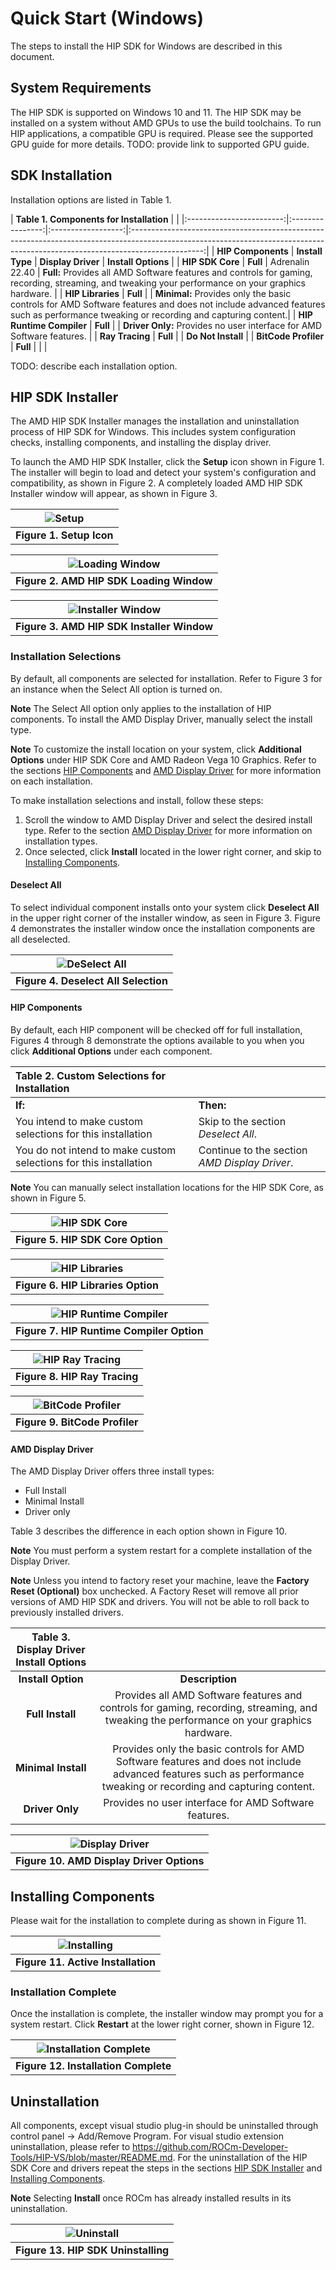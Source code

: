 # Quick Start (Windows)

The steps to install the HIP SDK for Windows are described in this document.

## System Requirements

The HIP SDK is supported on Windows 10 and 11. The HIP SDK may be installed on a
system without AMD GPUs to use the build toolchains. To run HIP applications, a
compatible GPU is required. Please see the supported GPU guide for more details.
TODO: provide link to supported GPU guide.

## SDK Installation

Installation options are listed in Table 1.

| **Table 1. Components for Installation** |                                                                                                                                                                                                        |
|:------------------------:|:----------------:|:------------------:|:------------------------------------------------------------------------------------------------------------------------------------------------------------------------------:|
| **HIP Components**       | **Install Type** | **Display Driver** | **Install Options**                                                                                                                                                            |
| **HIP SDK Core**         | **Full**         | Adrenalin 22.40    | **Full:** Provides all AMD Software features and controls for gaming, recording, streaming, and tweaking your performance on your graphics hardware.                           |
| **HIP Libraries**        | **Full**         |                    | **Minimal:** Provides only the basic controls for AMD Software features and does not include advanced features such as performance tweaking or recording and capturing content.|
| **HIP Runtime Compiler** | **Full**         |                    | **Driver Only:** Provides no user interface for AMD Software features.                                                                                                         |
| **Ray Tracing**          | **Full**         |                    | **Do Not Install**                                                                                                                                                             |
| **BitCode Profiler**     | **Full**         |                    |                                                                                                                                                                                |

TODO: describe each installation option.

## HIP SDK Installer

The AMD HIP SDK Installer manages the installation and uninstallation process of
HIP SDK for Windows. This includes system configuration checks, installing
components, and installing the display driver.

To launch the AMD HIP SDK Installer, click the **Setup** icon shown in Figure 1.
The installer will begin to load and detect your system's configuration and
compatibility, as shown in Figure 2. A completely loaded AMD HIP SDK Installer
window will appear, as shown in Figure 3.

| ![Setup](image/Setup-Icon.png) |
|:------------------------------:|
| **Figure 1. Setup Icon**       |

| ![Loading Window](image/Loading-Window.png) |
|:-------------------------------------------:|
| **Figure 2. AMD HIP SDK Loading Window**    |

| ![Installer Window](image/Installer-Window.png) |
|:-----------------------------------------------:|
| **Figure 3. AMD HIP SDK Installer Window**      |

### Installation Selections

By default, all components are selected for installation. Refer to Figure 3 for
an instance when the Select All option is turned on.

**Note** The Select All option only applies to the installation of HIP
components. To install the AMD Display Driver, manually select the install type.

**Note** To customize the install location on your system, click
**Additional Options** under HIP SDK Core and AMD Radeon Vega 10 Graphics. Refer
to the sections [HIP Components](#hip-components) and
[AMD Display Driver](#amd-display-driver) for more information on each
installation.

To make installation selections and install, follow these steps:

1. Scroll the window to AMD Display Driver and select the desired install type.
Refer to the section [AMD Display Driver](#amd-display-driver) for more
information on installation types.
2. Once selected, click **Install** located in the lower right corner, and skip
to [Installing Components](#installing-components).

#### Deselect All

To select individual component installs onto your system click **Deselect All**
in the upper right corner of the installer window, as seen in Figure 3. Figure 4
demonstrates the installer window once the installation components are all
deselected.

| ![DeSelect All](image/DeSelectAll.png) |
|:--------------------------------------:|
| **Figure 4. Deselect All Selection**   |

#### HIP Components

By default, each HIP component will be checked off for full installation,
Figures 4 through 8 demonstrate the options available to you when you click
**Additional Options** under each component.

| **Table 2. Custom Selections for Installation**                   |                                                      |
|:------------------------------------------------------------------|:---------------------------------------------------- |
| **If:**                                                           | **Then:**                                            |
| You intend to make custom selections for this installation        | Skip to the section _Deselect All_.                  |
| You do not intend to make custom selections for this installation | Continue to the section _AMD Display Driver_.        |

**Note** You can manually select installation locations for the HIP SDK Core, as
shown in Figure 5.

| ![HIP SDK Core](image/HIP-SDK-Core.png) |
|:---------------------------------------:|
| **Figure 5. HIP SDK Core Option**       |

| ![HIP Libraries](image/HIP-Libraries.png) |
|:-----------------------------------------:|
| **Figure 6. HIP Libraries Option**        |

| ![HIP Runtime Compiler](image/HIP-Runtime-Compiler.png) |
|:-------------------------------------------------------:|
| **Figure 7. HIP Runtime Compiler Option**               |

| ![HIP Ray Tracing](image/HIP-Ray-Tracing.png) |
|:---------------------------------------------:|
| **Figure 8. HIP Ray Tracing**                 |

| ![BitCode Profiler](image/BitCode-Profiler.png) |
|:-----------------------------------------------:|
| **Figure 9. BitCode Profiler**                  |

#### AMD Display Driver

The AMD Display Driver offers three install types:

- Full Install
- Minimal Install
- Driver only

Table 3 describes the difference in each option shown in Figure 10.

**Note** You must perform a system restart for a complete installation of the
Display Driver.

**Note** Unless you intend to factory reset your machine, leave the
**Factory Reset (Optional)** box unchecked. A Factory Reset will remove all
prior versions of AMD HIP SDK and drivers. You will not be able to roll back to
previously installed drivers.

| **Table 3. Display Driver Install Options** |                                                                                                                                            |
|:-------------------:|:------------------------------------------------------------------------------------------------------------------------------------------------------------------:|
| **Install Option**  | **Description**                                                                                                                                                    |
| **Full Install**    | Provides all AMD Software features and controls for gaming, recording, streaming, and tweaking the performance on your graphics hardware.                          |
| **Minimal Install** | Provides only the basic controls for AMD Software features and does not include advanced features such as performance tweaking or recording and capturing content. |
| **Driver Only**     | Provides no user interface for AMD Software features.                                                                                                              |

| ![Display Driver](image/AMD-Display-Driver.png) |
|:-----------------------------------------------:|
| **Figure 10. AMD Display Driver Options**       |

## Installing Components

Please wait for the installation to complete during as shown in Figure 11.

| ![Installing](image/Installation.png) |
|:-------------------------------------:|
| **Figure 11. Active Installation**    |

### Installation Complete

Once the installation is complete, the installer window may prompt you for a
system restart. Click **Restart** at the lower right corner, shown in Figure 12.

| ![Installation Complete](image/Installation-Complete.png) |
|:---------------------------------------------------------:|
| **Figure 12. Installation Complete**                      |

## Uninstallation

All components, except visual studio plug-in should be uninstalled through
control panel -> Add/Remove Program. For visual studio extension uninstallation,
please refer to
<https://github.com/ROCm-Developer-Tools/HIP-VS/blob/master/README.md>. For the
uninstallation of the HIP SDK Core and drivers repeat the steps in the sections
[HIP SDK Installer](#hip-sdk-installer) and
[Installing Components](#installing-components).

**Note** Selecting **Install** once ROCm has already installed results in its
uninstallation.

| ![Uninstall](image/Uninstallation.png)   |
|:----------------------------------------:|
| **Figure 13. HIP SDK Uninstalling**      |
